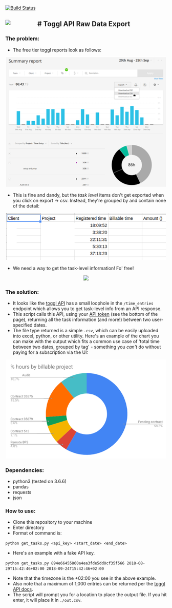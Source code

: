 [![Build Status](https://travis-ci.com/ggodreau/toggl.svg?branch=master)](https://travis-ci.com/ggodreau/toggl)

#<img src="https://encrypted-tbn0.gstatic.com/images?q=tbn:ANd9GcRmjiYTOnUkwkeIu5mfiz-37VJ7JyGop9825pwUF2pu1Zkc3c8KwQ" width="100px" align="left"> Toggl API Raw Data Export
---

### The problem:

- The free tier toggl reports look as follows:
<p align="center">
<img src="./assets/report.png" width="500">
</p>

- This is fine and dandy, but the _task level_ items don't get exported when you click on export -> csv. Instead, they're grouped by and contain none of the detail:

<p align="center">
<img src="./assets/groupby.png" width="500">
</p>

- We need a way to get the task-level information! Fo' free!

<p align="center">
<img src="https://i.imgur.com/y40QR4D.gif" width="500">
</p>

### The solution:

- It looks like the [toggl API](https://github.com/toggl/toggl_api_docs/blob/master/chapters/time_entries.md) has a small loophole in the `/time_entries` endpoint which allows you to get task-level info from an API response.
- This script calls this API, using your [API token](https://toggl.com/app/profile) (see the bottom of the page), returning all the task information (and more!) between two user-specified dates.
- The file type returned is a simple `.csv`, which can be easily uploaded into excel, python, or other utility. Here's an example of the chart you can make with the output which fits a common use case of 'total time between two dates, grouped by tag' - something you _can't_ do without paying for a subscription via the UI:

<p align="center">
<img src="./assets/pie.png" width="500">
</p>

### Dependencies:

- python3 (tested on 3.6.6)
- pandas
- requests
- json

### How to use:

- Clone this repository to your machine
- Enter directory
- Format of command is:

```python get_tasks.py <api_key> <start_date> <end_date>```

- Here's an example with a fake API key.

```python get_tasks.py 894e66455860a4ea3fde5dd0cf35f566 2018-08-29T15:42:46+02:00 2018-09-24T15:42:46+02:00```

- Note that the timezone is the +02:00 you see in the above example.
- Also note that a maximum of 1,000 entries can be returned per the [toggl API docs](https://github.com/toggl/toggl_api_docs/blob/master/chapters/time_entries.md).
- The script will prompt you for a location to place the output file. If you hit enter, it will place it in `./out.csv`.
